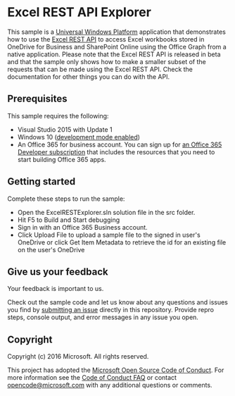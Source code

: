 # Excel REST API Explorer

This sample is a [Universal Windows Platform](http://dev.windows.com) application that demonstrates how to use the [Excel REST API](https://github.com/OfficeDev/microsoft-graph-docs/tree/beta) 
to access Excel workbooks stored in OneDrive for Business and SharePoint Online using the Office Graph from a native application. Please note that the Excel REST API is released in beta and that 
the sample only shows how to make a smaller subset of the requests that can be made using the Excel REST API. Check the documentation for other things you can do with the API.

## Prerequisites ##

This sample requires the following:  

  * Visual Studio 2015 with Update 1
  * Windows 10 ([development mode enabled](https://msdn.microsoft.com/library/windows/apps/xaml/dn706236.aspx))
  * An Office 365 for business account. You can sign up for [an Office 365 Developer subscription](https://msdn.microsoft.com/en-us/office/office365/howto/setup-development-environment) that includes the resources that you need to start building Office 365 apps.

## Getting started ##

Complete these steps to run the sample:

  * Open the ExcelRESTExplorer.sln solution file in the src folder.
  * Hit F5 to Build and Start debugging
  * Sign in with an Office 365 Business account.
  * Click Upload File to upload a sample file to the signed in user's OneDrive or click Get Item Metadata to retrieve the id for an existing file on the user's OneDrive 
  
## Give us your feedback

Your feedback is important to us.  

Check out the sample code and let us know about any questions and issues you find by [submitting an issue](https://github.com/OfficeDev/Microsoft-Graph-UWP-Excel-REST-API-Explorer/issues) directly in this repository. Provide repro steps, console output, and error messages in any issue you open.

## Copyright

Copyright (c) 2016 Microsoft. All rights reserved.
  
This project has adopted the [Microsoft Open Source Code of Conduct](https://opensource.microsoft.com/codeofconduct/). For more information see the [Code of Conduct FAQ](https://opensource.microsoft.com/codeofconduct/faq/) or contact [opencode@microsoft.com](mailto:opencode@microsoft.com) with any additional questions or comments.
